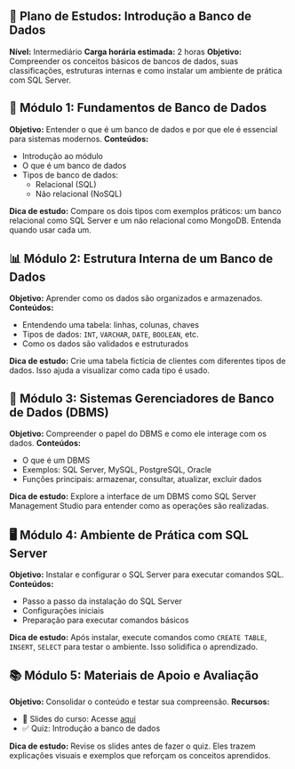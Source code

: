 ## 🧠 Plano de Estudos: Introdução a Banco de Dados

**Nível:** Intermediário **Carga horária estimada:** 2 horas **Objetivo:** Compreender os conceitos básicos de bancos de dados, suas classificações, estruturas internas e como instalar um ambiente de prática com SQL Server.

## 📘 Módulo 1: Fundamentos de Banco de Dados
**Objetivo:** Entender o que é um banco de dados e por que ele é essencial para sistemas modernos.
**Conteúdos:**
- Introdução ao módulo
- O que é um banco de dados
- Tipos de banco de dados:
    - Relacional (SQL)
    - Não relacional (NoSQL)

**Dica de estudo:** Compare os dois tipos com exemplos práticos: um banco relacional como SQL Server e um não relacional como MongoDB. Entenda quando usar cada um.

## 📊 Módulo 2: Estrutura Interna de um Banco de Dados
**Objetivo:** Aprender como os dados são organizados e armazenados.
**Conteúdos:**
- Entendendo uma tabela: linhas, colunas, chaves
- Tipos de dados: `INT`, `VARCHAR`, `DATE`, `BOOLEAN`, etc.
- Como os dados são validados e estruturados

**Dica de estudo:** Crie uma tabela fictícia de clientes com diferentes tipos de dados. Isso ajuda a visualizar como cada tipo é usado.

## 🧰 Módulo 3: Sistemas Gerenciadores de Banco de Dados (DBMS)
**Objetivo:** Compreender o papel do DBMS e como ele interage com os dados.
**Conteúdos:**
- O que é um DBMS
- Exemplos: SQL Server, MySQL, PostgreSQL, Oracle
- Funções principais: armazenar, consultar, atualizar, excluir dados

**Dica de estudo:** Explore a interface de um DBMS como SQL Server Management Studio para entender como as operações são realizadas.

## 🖥️ Módulo 4: Ambiente de Prática com SQL Server
**Objetivo:** Instalar e configurar o SQL Server para executar comandos SQL.
**Conteúdos:**
- Passo a passo da instalação do SQL Server
- Configurações iniciais
- Preparação para executar comandos básicos

**Dica de estudo:** Após instalar, execute comandos como `CREATE TABLE`, `INSERT`, `SELECT` para testar o ambiente. Isso solidifica o aprendizado.


## 📚 Módulo 5: Materiais de Apoio e Avaliação
**Objetivo:** Consolidar o conteúdo e testar sua compreensão.
**Recursos:**
- 📑 Slides do curso: Acesse [aqui](https://academiapme-my.sharepoint.com/:p:/g/personal/kawan_dio_me/Ebr77iG3xA1Dp3vPXMBdNPgBYXuFKmjSMNDyomo_WbK3JA?e=Cqkoxf)
- ✅ Quiz: Introdução a banco de dados

**Dica de estudo:** Revise os slides antes de fazer o quiz. Eles trazem explicações visuais e exemplos que reforçam os conceitos aprendidos.

